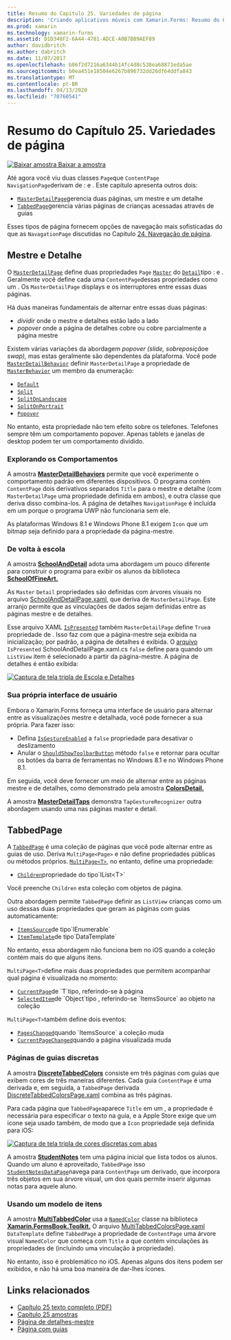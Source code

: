 ```yaml
---
title: Resumo do Capítulo 25. Variedades de página
description: 'Criando aplicativos móveis com Xamarin.Forms: Resumo do Capítulo 25. Variedades de página'
ms.prod: xamarin
ms.technology: xamarin-forms
ms.assetid: D1D348F2-6A44-4781-ADCE-A0B7BB9AEF89
author: davidbritch
ms.author: dabritch
ms.date: 11/07/2017
ms.openlocfilehash: b86f2d7216a6344b14fc4d8c538ea68871eda5ae
ms.sourcegitcommit: b0ea451e18504e6267b896732dd26df64ddfa843
ms.translationtype: MT
ms.contentlocale: pt-BR
ms.lasthandoff: 04/13/2020
ms.locfileid: "70760541"
---
```

# <a name="summary-of-chapter-25-page-varieties"></a>Resumo do Capítulo 25. Variedades de página

[![Baixar](~/media/shared/download.png) amostra Baixar a amostra](https://github.com/xamarin/xamarin-forms-book-samples/tree/master/Chapter25)

Até agora você viu duas classes `Page`que `ContentPage` `NavigationPage`derivam de : e . Este capítulo apresenta outros dois:

- [`MasterDetailPage`](xref:Xamarin.Forms.MasterDetailPage)gerencia duas páginas, um mestre e um detalhe
- [`TabbedPage`](xref:Xamarin.Forms.TabbedPage)gerencia várias páginas de crianças acessadas através de guias

Esses tipos de página fornecem opções de navegação mais sofisticadas do que as `NavagationPage` discutidas no Capítulo [24. Navegação de página](~/xamarin-forms/creating-mobile-apps-xamarin-forms/summaries/chapter24.md).

## <a name="master-and-detail"></a>Mestre e Detalhe

O [`MasterDetailPage`](xref:Xamarin.Forms.MasterDetailPage) define duas propriedades `Page` [`Master`](xref:Xamarin.Forms.MasterDetailPage.Master) do [`Detail`](xref:Xamarin.Forms.MasterDetailPage.Detail)tipo : e . Geralmente você define cada uma `ContentPage`dessas propriedades como um . Os `MasterDetailPage` displays e os interruptores entre essas duas páginas.

Há duas maneiras fundamentais de alternar entre essas duas páginas:

- *dividir* onde o mestre e detalhes estão lado a lado
- *popover* onde a página de detalhes cobre ou cobre parcialmente a página mestre

Existem várias variações da abordagem *popover* *(slide,* *sobreposição*e *swap),* mas estas geralmente são dependentes da plataforma. Você pode [`MasterDetailBehavior`](xref:Xamarin.Forms.MasterDetailPage.MasterBehavior) definir `MasterDetailPage` a propriedade de [`MasterBehavior`](xref:Xamarin.Forms.MasterBehavior) um membro da enumeração:

- [`Default`](xref:Xamarin.Forms.MasterBehavior.Default)
- [`Split`](xref:Xamarin.Forms.MasterBehavior.Split)
- [`SplitOnLandscape`](xref:Xamarin.Forms.MasterBehavior.SplitOnLandscape)
- [`SplitOnPortrait`](xref:Xamarin.Forms.MasterBehavior.SplitOnPortrait)
- [`Popover`](xref:Xamarin.Forms.MasterBehavior.Popover)

No entanto, esta propriedade não tem efeito sobre os telefones. Telefones sempre têm um comportamento popover. Apenas tablets e janelas de desktop podem ter um comportamento dividido.

### <a name="exploring-the-behaviors"></a>Explorando os Comportamentos

A amostra [**MasterDetailBehaviors**](https://github.com/xamarin/xamarin-forms-book-samples/tree/master/Chapter25/MasterDetailBehaviors) permite que você experimente o comportamento padrão em diferentes dispositivos. O programa contém `ContentPage` dois derivativos separados `Title` para o mestre e detalhe (com `MasterDetailPage` uma propriedade definida em ambos), e outra classe que deriva disso combina-los. A página de detalhes `NavigationPage` é incluída em um porque o programa UWP não funcionaria sem ele.

As plataformas Windows 8.1 e Windows Phone 8.1 exigem `Icon` que um bitmap seja definido para a propriedade da página-mestre.

### <a name="back-to-school"></a>De volta à escola

A amostra [**SchoolAndDetail**](https://github.com/xamarin/xamarin-forms-book-samples/tree/master/Chapter25/SchoolAndDetail) adota uma abordagem um pouco diferente para construir o programa para exibir os alunos da biblioteca [**SchoolOfFineArt.**](https://github.com/xamarin/xamarin-forms-book-samples/tree/master/Libraries/SchoolOfFineArt)

As `Master` `Detail` propriedades são definidas com árvores visuais no arquivo [SchoolAndDetailPage.xaml,](https://github.com/xamarin/xamarin-forms-book-samples/blob/master/Chapter25/SchoolAndDetail/SchoolAndDetail/SchoolAndDetail/SchoolAndDetailPage.xaml) que deriva de `MasterDetailPage`. Este arranjo permite que as vinculações de dados sejam definidas entre as páginas mestre e de detalhes.

Esse arquivo XAML [`IsPresented`](xref:Xamarin.Forms.MasterDetailPage.IsPresented) também `MasterDetailPage` define `True`a propriedade de . Isso faz com que a página-mestre seja exibida na inicialização; por padrão, a página de detalhes é exibida. O [arquivo](https://github.com/xamarin/xamarin-forms-book-samples/blob/master/Chapter25/SchoolAndDetail/SchoolAndDetail/SchoolAndDetail/SchoolAndDetailPage.xaml.cs) `IsPresented` SchoolAndDetailPage.xaml.cs `false` define para quando um `ListView` item é selecionado a partir da página-mestre. A página de detalhes é então exibida:

[![Captura de tela tripla de Escola e Detalhes](images/ch25fg09-small.png "Página de detalhes de uma Página MasterDetail")](images/ch25fg09-large.png#lightbox "Página de detalhes de uma Página MasterDetail")

### <a name="your-own-user-interface"></a>Sua própria interface de usuário

Embora o Xamarin.Forms forneça uma interface de usuário para alternar entre as visualizações mestre e detalhada, você pode fornecer a sua própria. Para fazer isso:

- Defina [`IsGestureEnabled`](xref:Xamarin.Forms.MasterDetailPage.IsGestureEnabled) a `false` propriedade para desativar o deslizamento
- Anular o [`ShouldShowToolbarButton`](xref:Xamarin.Forms.MasterDetailPage.ShouldShowToolbarButton) método `false` e retornar para ocultar os botões da barra de ferramentas no Windows 8.1 e no Windows Phone 8.1.

Em seguida, você deve fornecer um meio de alternar entre as páginas mestre e de detalhes, como demonstrado pela amostra [**ColorsDetail.**](https://github.com/xamarin/xamarin-forms-book-samples/tree/master/Chapter25/ColorsDetails)

A amostra [**MasterDetailTaps**](https://github.com/xamarin/xamarin-forms-book-samples/tree/master/Chapter25/MasterDetailTaps) demonstra `TapGestureRecognizer` outra abordagem usando uma nas páginas master e detail.

## <a name="tabbedpage"></a>TabbedPage

A [`TabbedPage`](xref:Xamarin.Forms.TabbedPage) é uma coleção de páginas que você pode alternar entre as guias de uso. Deriva `MultiPage<Page>` e não define propriedades públicas ou métodos próprios. [`MultiPage<T>`](xref:Xamarin.Forms.MultiPage`1), no entanto, define uma propriedade:

- [`Children`](xref:Xamarin.Forms.MultiPage`1.Children)propriedade do tipo`IList<T>`

Você preenche `Children` esta coleção com objetos de página.

Outra abordagem permite `TabbedPage` definir as `ListView` crianças como um uso dessas duas propriedades que geram as páginas com guias automaticamente:

- [`ItemsSource`](xref:Xamarin.Forms.MultiPage`1.ItemsSource)de tipo`IEnumerable`
- [`ItemTemplate`](xref:Xamarin.Forms.MultiPage`1.ItemTemplate)de tipo`DataTemplate`

No entanto, essa abordagem não funciona bem no iOS quando a coleção contém mais do que alguns itens.

`MultiPage<T>`define mais duas propriedades que permitem acompanhar qual página é visualizada no momento:

- [`CurrentPage`](xref:Xamarin.Forms.MultiPage`1.CurrentPage)de `T`tipo, referindo-se à página
- [`SelectedItem`](xref:Xamarin.Forms.MultiPage`1.SelectedItem)de `Object`tipo , referindo-se `ItemsSource` ao objeto na coleção

`MultiPage<T>`também define dois eventos:

- [`PagesChanged`](xref:Xamarin.Forms.MultiPage`1.PagesChanged)quando `ItemsSource` a coleção muda
- [`CurrentPageChanged`](xref:Xamarin.Forms.MultiPage`1.CurrentPageChanged)quando a página visualizada muda

### <a name="discrete-tab-pages"></a>Páginas de guias discretas

A amostra [**DiscreteTabbedColors**](https://github.com/xamarin/xamarin-forms-book-samples/tree/master/Chapter25/DiscreteTabbedColors) consiste em três páginas com guias que exibem cores de três maneiras diferentes. Cada guia `ContentPage` é uma derivada e, em seguida, a `TabbedPage` derivada [DiscreteTabbedColorsPage.xaml](https://github.com/xamarin/xamarin-forms-book-samples/blob/master/Chapter25/DiscreteTabbedColors/DiscreteTabbedColors/DiscreteTabbedColors/DiscreteTabbedColorsPage.xaml) combina as três páginas.

Para cada página que `TabbedPage`aparece `Title` em um , a propriedade é necessária para especificar o texto na guia, e a Apple Store exige que um ícone seja usado também, de modo que a `Icon` propriedade seja definida para iOS:

[![Captura de tela tripla de cores discretas com abas](images/ch25fg13-small.png "TabbedPage")](images/ch25fg13-large.png#lightbox "TabbedPage")

A amostra [**StudentNotes**](https://github.com/xamarin/xamarin-forms-book-samples/tree/master/Chapter25/StudentNotes) tem uma página inicial que lista todos os alunos. Quando um aluno é aproveitado, `TabbedPage` isso [`StudentNotesDataPage`](https://github.com/xamarin/xamarin-forms-book-samples/blob/master/Chapter25/StudentNotes/StudentNotes/StudentNotes/StudentNotesDataPage.xaml)navega para `ContentPage` um derivado, que incorpora três objetos em sua árvore visual, um dos quais permite inserir algumas notas para aquele aluno.

### <a name="using-an-itemtemplate"></a>Usando um modelo de itens

A amostra [**MultiTabbedColor**](https://github.com/xamarin/xamarin-forms-book-samples/tree/master/Chapter25/MultiTabbedColors) usa a [`NamedColor`](https://github.com/xamarin/xamarin-forms-book-samples/blob/master/Libraries/Xamarin.FormsBook.Toolkit/Xamarin.FormsBook.Toolkit/NamedColor.cs) classe na biblioteca [**Xamarin.FormsBook.Toolkit.**](https://github.com/xamarin/xamarin-forms-book-samples/tree/master/Libraries/Xamarin.FormsBook.Toolkit) O arquivo [MultiTabbedColorsPage.xaml](https://github.com/xamarin/xamarin-forms-book-samples/blob/master/Chapter25/MultiTabbedColors/MultiTabbedColors/MultiTabbedColors/MultiTabbedColorsPage.xaml) `DataTemplate` define `TabbedPage` a propriedade de `ContentPage` uma árvore visual `NamedColor` que começa com `Title` a que contém vinculações às propriedades de (incluindo uma vinculação à propriedade).

No entanto, isso é problemático no iOS. Apenas alguns dos itens podem ser exibidos, e não há uma boa maneira de dar-lhes ícones.

## <a name="related-links"></a>Links relacionados

- [Capítulo 25 texto completo (PDF)](https://download.xamarin.com/developer/xamarin-forms-book/XamarinFormsBook-Ch25-Apr2016.pdf)
- [Capítulo 25 amostras](https://github.com/xamarin/xamarin-forms-book-samples/tree/master/Chapter25)
- [Página de detalhes-mestre](~/xamarin-forms/app-fundamentals/navigation/master-detail-page.md)
- [Página com guias](~/xamarin-forms/app-fundamentals/navigation/tabbed-page.md)
